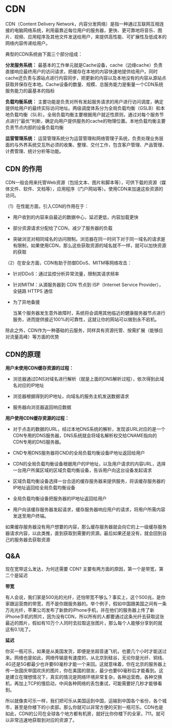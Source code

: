 # CDN

CDN（Content Delivery Network，内容分发网络）是指一种通过互联网互相连接的电脑网络系统，利用最靠近每位用户的服务器，更快、更可靠地将音乐、图片、视频、应用程序及其他文件发送给用户，来提供高性能、可扩展性及低成本的网络内容传递给用户。

典型的CDN系统由下面三个部分组成：

**分发服务系统：** 最基本的工作单元就是Cache设备，cache（边缘cache）负责直接响应最终用户的访问请求，把缓存在本地的内容快速地提供给用户。同时cache还负责与源站点进行内容同步，把更新的内容以及本地没有的内容从源站点获取并保存在本地。Cache设备的数量、规模、总服务能力是衡量一个CDN系统服务能力的最基本的指标

**负载均衡系统：** 主要功能是负责对所有发起服务请求的用户进行访问调度，确定提供给用户的最终实际访问地址。两级调度体系分为全局负载均衡（GSLB）和本地负载均衡（SLB）。全局负载均衡主要根据用户就近性原则，通过对每个服务节点进行“最优”判断，确定向用户提供服务的cache的物理位置。本地负载均衡主要负责节点内部的设备负载均衡

**运营管理系统：** 运营管理系统分为运营管理和网络管理子系统，负责处理业务层面的与外界系统交互所必须的收集、整理、交付工作，包含客户管理、产品管理、计费管理、统计分析等功能。

## CDN 的作用

CDN一般会用来托管Web资源（包括文本、图片和脚本等），可供下载的资源（媒体文件、软件、文档等），应用程序（门户网站等）。使用CDN来加速这些资源的访问。

（1）在性能方面，引入CDN的作用在于：

- 用户收到的内容来自最近的数据中心，延迟更低，内容加载更快

- 部分资源请求分配给了CDN，减少了服务器的负载

- 突破浏览对相同域名的访问限制。浏览器在同一时间下对于同一域名的请求是有限制，如果使用CDN，那么这些获取资源的域名就不一样，就可以加快资源的获取

（2）在安全方面，CDN有助于防御DDoS、MITM等网络攻击：

- 针对DDoS：通过监控分析异常流量，限制其请求频率

- 针对MITM：从源服务器到 CDN 节点到 ISP（Internet Service Provider），全链路 HTTPS 通信

- 为了异地备援

  当某个服务器发生意外故障时，系统将会调用其他临近的健康服务器节点进行服务，进而提供接近100%的可靠性，这就让你的网站可以做到永不宕机。

除此之外，CDN作为一种基础的云服务，同样具有资源托管、按需扩展（能够应对流量高峰）等方面的优势
 
## CDN的原理

**用户未使用CDN缓存资源的过程：**

- 浏览器通过DNS对域名进行解析（就是上面的DNS解析过程），依次得到此域名对应的IP地址

- 浏览器根据得到的IP地址，向域名的服务主机发送数据请求

- 服务器向浏览器返回响应数据

**用户使用CDN缓存资源的过程：**

- 对于点击的数据的URL，经过本地DNS系统的解析，发现该URL对应的是一个CDN专用的DNS服务器，DNS系统就会将域名解析权交给CNAME指向的CDN专用的DNS服务器。

- CND专用DNS服务器将CND的全局负载均衡设备IP地址返回给用户

- CDN的全局负载均衡设备根据用户的IP地址，以及用户请求的内容URL，选择一台用户所属区域的区域负载均衡设备，告诉用户向这台设备发起请求

- 区域负载均衡设备选择一台合适的缓存服务器来提供服务，将该缓存服务器的IP地址返回给全局负载均衡设备

- 全局负载均衡设备把服务器的IP地址返回给用户

- 用户向该缓存服务器发起请求，缓存服务器响应用户的请求，将用户所需内容发送至用户终端。

如果缓存服务器没有用户想要的内容，那么缓存服务器就会向它的上一级缓存服务器请求内容，以此类推，直到获取到需要的资源。最后如果还是没有，就会回到自己的服务器去获取资源

## Q&A
  
现在宽带这么发达，为何还需要 CDN? 主要有两方面的原因，第一个是带宽，第二个是延迟

**带宽**

有人会说，我们家是500兆的光纤，还怕带宽不够么？事实上，这个500兆，是你家跟运营商的带宽，而不是你跟服务器的。举个例子，假如中国跟美国之间有一条万兆光纤，苹果公司发布了新款的iPhone手机，并在他们的服务器上传了新iPhone手机的照片，因为没有CDN，所以所有的人都要通过这条光纤去获取这张最近的图片，假如有10万个人同时去拉取这张图片，那么每个人能够分享到的就这有0.1兆了。

**延迟**

你买一瓶可乐，如果是从美国发货，即便是坐超音速飞机，也要几个小时才能送过来。网络也是如此，网络传输是有速度的，从北京到硅谷，无论你是光纤、铜线、4G还是5G都最少也许要60毫秒才能一个来回。这就意味着，你在北京的服务器上传一张国庆举国欢庆的图片，你在美国的朋友，最少也要60毫秒后才能看到。这是建立在理想情况下，真实的情况是网络环境非常复杂，各种运营商，各种交换机，再加上TCP的慢启动，中间各种网络的丢包重试，可能需要好几秒才能够看到。

所以就像卖可乐一样，我们把可乐从美国运到中国，运输到中国各个省份，各个城市，甚至是你楼下的小卖部。那么你就可以非常方便的买到一瓶可乐。CDN也是如此，CDN的公司在全球各个地方都有机房，就好比你你楼下的全家，711。就可以非常迅速地获取到对应的资源了。


